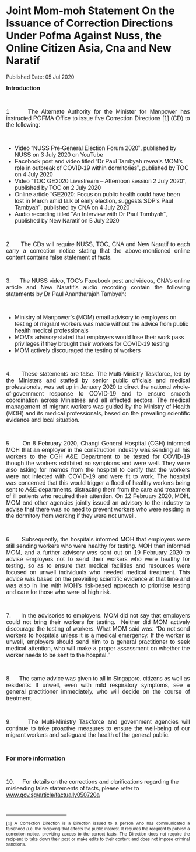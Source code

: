 <html>
    <meta http-equiv="Content-Type" content="text/html; charset=utf-8"/>
    <meta charset="utf-8"/>
    <title>Joint Mom-moh Statement On the Issuance of Correction Directions Under Pofma Against Nuss, the Online Citizen Asia, Cna and New Naratif</title>
    <body><h1>Joint Mom-moh Statement On the Issuance of Correction Directions Under Pofma Against Nuss, the Online Citizen Asia, Cna and New Naratif</h1>
    <p>Published Date: 05 Jul 2020</p> <p style="margin-bottom: 0.0001pt; text-align: justify;"><strong><span style="font-size: 12pt; font-family: Arial;">Introduction </span></strong></p> <p style="margin-bottom: 0.0001pt; text-align: justify;"><span style="font-family: Arial; font-size: 16px;">&nbsp;</span></p> <p style="margin-bottom: 0.0001pt; text-align: justify;"><span style="font-family: Arial; font-size: 16px;">1.&nbsp; &nbsp; &nbsp;The Alternate Authority for the Minister for Manpower has instructed POFMA Office to issue five Correction Directions [1] (CD) to the following: </span></p> <p style="margin-bottom: 0.0001pt; text-align: justify;"><span style="font-family: Arial; font-size: 16px;">&nbsp;</span></p> <ul style="list-style-type: disc;"><li><span style="font-family: Arial; font-size: 16px;">Video </span><span style="font-family: Arial; font-size: 16px;">“NUSS Pre-General Election Forum 2020”, published by NUSS on 3 July 2020 on YouTube</span></li><li><span style="font-family: Arial; font-size: 16px;">Facebook post and video titled “Dr Paul Tambyah reveals MOM’s role in outbreak of COVID-19 within dormitories”, published by TOC on 4 July 2020</span></li><li><span style="font-family: Arial; font-size: 16px;">Video “TOC GE2020 Livestream – Afternoon session 2 July 2020”, published by TOC on 2 July 2020</span></li><li><span style="font-family: Arial; font-size: 16px;">Online article “GE2020: Focus on public health could have been lost in March amid talk of early election, suggests SDP’s Paul Tambyah”, published by CNA on 4 July 2020</span></li><li><span style="font-family: Arial; font-size: 16px;">Audio recording titled “An Interview with Dr Paul Tambyah”, published by New Naratif on 5 July 2020</span></li></ul> <p style="margin-bottom: 0.0001pt; text-align: justify;"><span style="font-family: Arial; font-size: 16px;">&nbsp;</span></p> <p style="margin-bottom: 0.0001pt; text-align: justify;"><span style="font-family: Arial; font-size: 16px;">2<span>.&nbsp; &nbsp; &nbsp;</span>The CDs will require NUSS, TOC, CNA and New Naratif to each carry a correction notice stating that the above-mentioned online content contains false statement of facts.</span></p> <p style="margin-bottom: 0.0001pt; text-align: justify;"><span style="font-family: Arial; font-size: 16px;">&nbsp;</span></p> <p style="margin-bottom: 0.0001pt; text-align: justify;"><span style="font-family: Arial; font-size: 16px;">3<span>.&nbsp; &nbsp; &nbsp;</span>The </span><span style="font-family: Arial; font-size: 16px;">NUSS video, TOC’s Facebook post and videos, CNA’s online article and New Naratif’s audio recording contain the following statements by Dr Paul Anantharajah Tambyah:</span></p> <p style="margin-bottom: 0.0001pt; text-align: justify;"><span style="font-family: Arial; font-size: 16px;">&nbsp;</span></p> <ul style="list-style-type: disc;"><li><span style="font-family: Arial; font-size: 16px;">Ministry of Manpower’s (MOM) email advisory to employers on testing of migrant workers was made without the advice from public health medical professionals</span></li><li><span style="font-family: Arial; font-size: 16px;">MOM‘s advisory stated that employers would lose their work pass privileges if they brought their workers for COVID-19 testing</span></li><li><span style="font-family: Arial; font-size: 16px;">MOM actively discouraged the testing of workers</span></li></ul> <p style="margin-bottom: 0.0001pt; text-align: justify;"><span style="font-family: Arial; font-size: 16px;">&nbsp;</span></p> <p style="margin-bottom: 8pt; text-align: justify;"><span style="font-family: Arial; font-size: 16px;">4<span>.&nbsp; &nbsp; &nbsp;</span>These statements are false. </span><span style="font-family: Arial; font-size: 16px;">The Multi-Ministry Taskforce, led by the Ministers and staffed by senior public officials and medical professionals, was set up in January 2020 to direct the national whole-of-government response to COVID-19 and to ensure smooth coordination across Ministries and all affected sectors. </span><span style="font-family: Arial; font-size: 16px;">The medical management of migrant workers was guided by the Ministry of Health (MOH) and its medical professionals, based on the prevailing scientific evidence and local situation.</span></p> <p style="margin-bottom: 8pt; text-align: justify;"><span style="font-family: Arial; font-size: 16px;"><span>&nbsp;</span></span></p> <p style="margin-bottom: 0.0001pt; text-align: justify;"><span style="font-family: Arial; font-size: 16px;">5<span>.&nbsp; &nbsp; &nbsp;</span></span><span style="font-family: Arial; font-size: 16px;">On 8 February 2020, Changi General Hospital (CGH) informed MOH that an employer in the construction industry was sending all his workers to the CGH A&amp;E Department to be tested for COVID-19 though the workers exhibited no symptoms and were well. They were also asking for memos from the hospital to certify that the workers were not infected with COVID-19 and were fit to work. The hospital was concerned that this would trigger a flood of healthy workers being sent to A&amp;E departments, distracting them from the care and treatment of ill patients who required their attention. On 12 February 2020, MOH, MOM and other agencies jointly issued an advisory to the industry to advise that there was no need to prevent workers who were residing in the dormitory from working if they were not unwell. </span></p> <p style="margin-bottom: 0.0001pt; text-align: justify;"><span style="font-family: Arial; font-size: 16px;">&nbsp;</span></p> <p style="margin-bottom: 8pt; text-align: justify;"><span style="font-family: Arial; font-size: 16px;">6<span>.&nbsp; &nbsp; &nbsp;</span></span><span style="font-family: Arial; font-size: 16px;">Subsequently, the hospitals informed MOH that employers were still sending workers who were healthy for testing. MOH then informed MOM, and a further advisory was sent out on 19 February 2020 to advise employers not to send their workers who were healthy for testing, so as to ensure that medical facilities and resources were focused on unwell individuals who needed medical treatment. This advice was based on the prevailing scientific evidence at that time and was also in line with MOH’s risk-based approach to prioritise testing and care for those who were of high risk.</span></p> <p style="margin-bottom: 0.0001pt; text-align: justify;"><span style="font-family: Arial; font-size: 16px;">&nbsp;</span></p> <p style="margin-bottom: 0.0001pt; text-align: justify;"><span style="font-family: Arial; font-size: 16px;">7<span>.&nbsp; &nbsp; &nbsp;</span></span><span style="font-family: Arial; font-size: 16px;">In the advisories to employers, MOM did not say that employers could not bring their workers for testing.<span>&nbsp; </span>Neither did MOM actively discourage the testing of workers. What MOM said was: “Do not send workers to hospitals unless it is a medical emergency. If the worker is unwell, employers should send him to a general practitioner to seek medical attention, who will make a proper assessment on whether the worker needs to be sent to the hospital.”</span></p> <p style="margin-bottom: 0.0001pt; text-align: justify;"><span style="font-family: Arial; font-size: 16px;">&nbsp;</span></p> <p style="margin-bottom: 0.0001pt; text-align: justify;"><span style="font-family: Arial; font-size: 16px;">8.&nbsp; &nbsp; &nbsp;The same advice was given to all in Singapore, citizens as well as residents: If unwell, even with mild respiratory symptoms, see a general practitioner immediately, who will decide on the course of treatment. </span></p> <p style="margin-bottom: 0.0001pt; text-align: justify;"><span style="font-family: Arial; font-size: 16px;">&nbsp;</span></p> <p style="margin-bottom: 0.0001pt; text-align: justify;"><span style="font-family: Arial; font-size: 16px;">9.&nbsp; &nbsp; &nbsp;The Multi-Ministry Taskforce and government agencies will continue to take proactive measures to ensure the well-being of our migrant workers and safeguard the health of the general public.</span></p> <p style="margin-bottom: 0.0001pt; text-align: justify;"><span style="font-family: Arial; font-size: 16px;"><strong>&nbsp;</strong></span></p> <p style="margin-bottom: 0.0001pt;"><span style="font-family: Arial; font-size: 16px;"><strong>For more information</strong></span></p> <p style="margin-bottom: 0.0001pt;"><span style="font-family: Arial; font-size: 16px;">&nbsp;</span></p> <p><span style="font-family: Arial; font-size: 16px;"><span>10.&nbsp; &nbsp; &nbsp;</span>For details on the corrections and clarifications regarding the misleading false statements of facts, please refer to </span><span style="font-family: Arial; font-size: 16px;"><a href="http://www.gov.sg/article/factually050720a">www.gov.sg/article/factually050720a</a></span></p> <div><br clear="all"> <hr align="left" size="1" width="33%"> <div id="ftn1"> <p style="text-align: justify;"><font face="Times New Roman"><span style="font-size: 13.3333px;">[1]&nbsp;</span></font><span style="font-size: 9pt; font-family: Arial, sans-serif;">A Correction Direction is a Direction issued to a person who has communicated a falsehood (i.e. the recipient) that affects the public interest. It requires the recipient to publish a correction notice, providing access to the correct facts. The Direction does not require the recipient to take down their post or make edits to their content and does not impose criminal sanctions.</span></p> <p><span>&nbsp;</span></p> </div> </div></body>
</html>